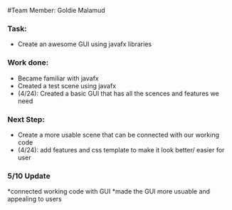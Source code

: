 #Team Member: Goldie Malamud

### Task:
   *  Create an awesome GUI using javafx libraries

### Work done:
   *  Became familiar with javafx
   *  Created a test scene using javafx
   * (4/24): Created a basic GUI that has all the scences and features we need

### Next Step:
   *  Create a more usable scene that can be connected with our working code
   * (4/24): add features and css template to make it look better/ easier for user
### 5/10 Update
   *connected working code with GUI
   *made the GUI more usuable and appealing to users
  
